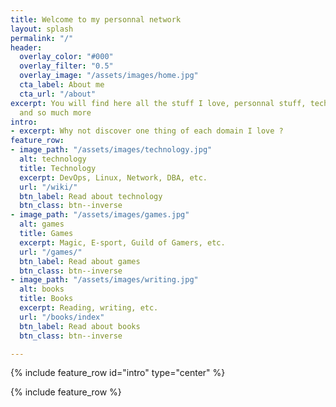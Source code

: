 ```yaml
---
title: Welcome to my personnal network
layout: splash
permalink: "/"
header:
  overlay_color: "#000"
  overlay_filter: "0.5"
  overlay_image: "/assets/images/home.jpg"
  cta_label: About me
  cta_url: "/about"
excerpt: You will find here all the stuff I love, personnal stuff, technical stuff
  and so much more
intro:
- excerpt: Why not discover one thing of each domain I love ?
feature_row:
- image_path: "/assets/images/technology.jpg"
  alt: technology
  title: Technology
  excerpt: DevOps, Linux, Network, DBA, etc.
  url: "/wiki/"
  btn_label: Read about technology
  btn_class: btn--inverse
- image_path: "/assets/images/games.jpg"
  alt: games
  title: Games
  excerpt: Magic, E-sport, Guild of Gamers, etc.
  url: "/games/"
  btn_label: Read about games
  btn_class: btn--inverse
- image_path: "/assets/images/writing.jpg"
  alt: books
  title: Books
  excerpt: Reading, writing, etc.
  url: "/books/index"
  btn_label: Read about books
  btn_class: btn--inverse

---
```

{% include feature_row id="intro" type="center" %}

{% include feature_row %}